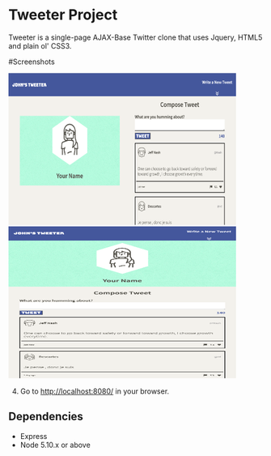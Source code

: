 # Tweeter Project

Tweeter is a single-page AJAX-Base Twitter clone that uses Jquery, HTML5 and plain ol' CSS3.

#Screenshots
<!-- 
!["Desktop View"](https://github.com/foresightJ/tweeter/blob/master/tweeter/public/images/docs/desktopview.png) | 
!["Tweeter Mobile View"](https://github.com/foresightJ/tweeter/blob/master/tweeter/public/images/docs/mobileView.png) -->


 <img src="./public/images/docs/desktopview.png?raw=true" width= "450px" height="300px" alt="tweeter Desktop View"> &nbsp; &nbsp; <img src="./public/images/docs/mobileView.png?raw=true" width= "450px" height="300px" alt="tweeter mobile view">

4. Go to <http://localhost:8080/> in your browser.

## Dependencies

- Express
- Node 5.10.x or above
